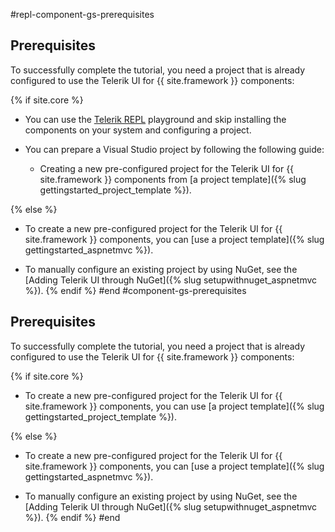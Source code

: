 #repl-component-gs-prerequisites
## Prerequisites

To successfully complete the tutorial, you need a project that is already configured to use the Telerik UI for {{ site.framework }} components:

{% if site.core %}
* You can use the [Telerik REPL](https://netcorerepl.telerik.com/) playground and skip installing the components on your system and configuring a project.  

* You can prepare a Visual Studio project by following the following guide:

   * Creating a new pre-configured project for the Telerik UI for {{ site.framework }} components from [a project template]({% slug gettingstarted_project_template %}).

{% else %}
* To create a new pre-configured project for the Telerik UI for {{ site.framework }} components, you can [use a project template]({% slug gettingstarted_aspnetmvc %}).

* To manually configure an existing project by using NuGet, see the [Adding Telerik UI through NuGet]({% slug setupwithnuget_aspnetmvc %}).
{% endif %}
#end
#component-gs-prerequisites
## Prerequisites

To successfully complete the tutorial, you need a project that is already configured to use the Telerik UI for {{ site.framework }} components:

{% if site.core %}

* To create a new pre-configured project for the Telerik UI for {{ site.framework }} components, you can use [a project template]({% slug gettingstarted_project_template %}).

{% else %}
* To create a new pre-configured project for the Telerik UI for {{ site.framework }} components, you can [use a project template]({% slug gettingstarted_aspnetmvc %}).

* To manually configure an existing project by using NuGet, see the [Adding Telerik UI through NuGet]({% slug setupwithnuget_aspnetmvc %}).
{% endif %}
#end